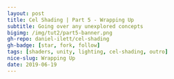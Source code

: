 ```yaml
---
layout: post
title: Cel Shading | Part 5 - Wrapping Up
subtitle: Going over any unexplored concepts
bigimg: /img/tut2/part5-banner.png
gh-repo: daniel-ilett/cel-shading
gh-badge: [star, fork, follow]
tags: [shaders, unity, lighting, cel-shading, outro]
nice-slug: Wrapping Up
date: 2019-06-19
---
```

